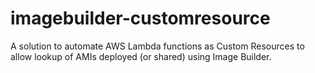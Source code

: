 # imagebuilder-customresource
A solution to automate AWS Lambda functions as Custom Resources to allow lookup of AMIs deployed (or shared) using Image Builder.
